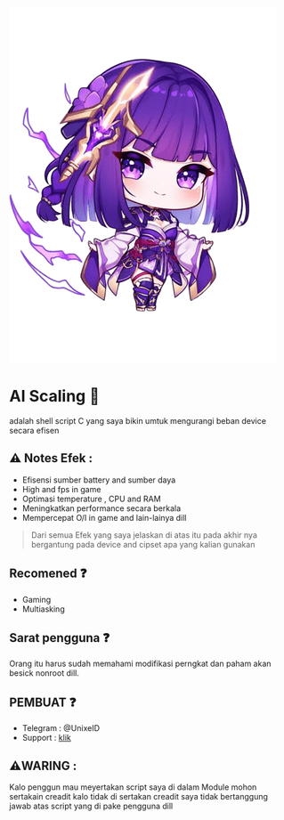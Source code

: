 ![prop 1](/img/prop.png)

# AI Scaling 🍃
adalah shell script C yang saya bikin umtuk
mengurangi beban device secara efisen

## ⚠️ Notes Efek :
- Efisensi sumber battery and sumber daya
- High and fps in game
- Optimasi temperature , CPU and RAM
- Meningkatkan performance secara berkala
- Mempercepat O/I in game
and lain-lainya dill

> Dari semua Efek yang saya jelaskan di atas itu pada akhir nya bergantung pada device and cipset apa yang kalian gunakan

## Recomened ❓️
- Gaming
- Multiasking

## Sarat pengguna ❓️
Orang itu harus sudah memahami modifikasi 
perngkat dan paham akan besick nonroot dill.

## PEMBUAT ❓️
- Telegram : @UnixeID
- Support    : [klik](https://t.me/Yeye_PID)

 ## ⚠️WARING :
 Kalo penggun mau meyertakan script saya di dalam
 Module mohon sertakain creadit kalo tidak di sertakan
 creadit saya tidak bertanggung jawab atas
 script yang di pake pengguna dill
